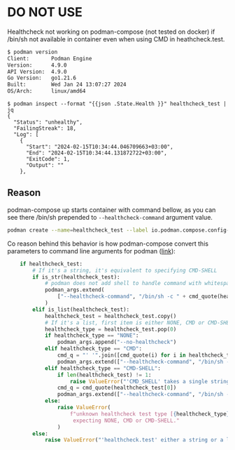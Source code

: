 # DO NOT USE

Healthcheck not working on podman-compose (not tested on docker) if /bin/sh not available in container even when using CMD in heathcheck.test.

```sh
$ podman version 
Client:       Podman Engine
Version:      4.9.0
API Version:  4.9.0
Go Version:   go1.21.6
Built:        Wed Jan 24 13:07:27 2024
OS/Arch:      linux/amd64
```

```shell
$ podman inspect --format "{{json .State.Health }}" healthcheck_test | jq
{
  "Status": "unhealthy",
  "FailingStreak": 18,
  "Log": [
    {
      "Start": "2024-02-15T10:34:44.046709663+03:00",
      "End": "2024-02-15T10:34:44.131872722+03:00",
      "ExitCode": 1,
      "Output": ""
    },
```

## Reason

podman-compose up starts container with command bellow, as you can see there /bin/sh prepended to `--healthcheck-command` argument value.

```sh
podman create --name=healthcheck_test --label io.podman.compose.config-hash=b5184eebbcd6771431f65589acd3da493bee2c80599c8cbb1e22595b05923a72 --label io.podman.compose.project=healthcheck --label io.podman.compose.version=1.0.6 --label PODMAN_SYSTEMD_UNIT=podman-compose@healthcheck.service --label com.docker.compose.project=healthcheck --label com.docker.compose.project.working_dir=/home/x-user/src/healthcheck --label com.docker.compose.project.config_files=docker-compose.yaml --label com.docker.compose.container-number=1 --label com.docker.compose.service=test --net healthcheck_default --network-alias test --healthcheck-command /bin/sh -c /healthcheck' 'http://localhost:8080/ping --healthcheck-interval 5s --healthcheck-timeout 5s --healthcheck-retries 5 healthcheck_test
```

Co reason behind this behavior is how podman-compose convert this parameters to command line arguments for podman ([link](https://github.com/containers/podman-compose/blob/831caa627642695a621ad9e77b830b05d5fd050d/podman_compose.py#L1053-L1055)):

```py title="podman_compose.py" hl_lines="14-16"
    if healthcheck_test:
        # If it's a string, it's equivalent to specifying CMD-SHELL
        if is_str(healthcheck_test):
            # podman does not add shell to handle command with whitespace
            podman_args.extend(
                ["--healthcheck-command", "/bin/sh -c " + cmd_quote(healthcheck_test)]
            )
        elif is_list(healthcheck_test):
            healthcheck_test = healthcheck_test.copy()
            # If it's a list, first item is either NONE, CMD or CMD-SHELL.
            healthcheck_type = healthcheck_test.pop(0)
            if healthcheck_type == "NONE":
                podman_args.append("--no-healthcheck")
            elif healthcheck_type == "CMD":
                cmd_q = "' '".join([cmd_quote(i) for i in healthcheck_test])
                podman_args.extend(["--healthcheck-command", "/bin/sh -c " + cmd_q])
            elif healthcheck_type == "CMD-SHELL":
                if len(healthcheck_test) != 1:
                    raise ValueError("'CMD_SHELL' takes a single string after it")
                cmd_q = cmd_quote(healthcheck_test[0])
                podman_args.extend(["--healthcheck-command", "/bin/sh -c " + cmd_q])
            else:
                raise ValueError(
                    f"unknown healthcheck test type [{healthcheck_type}],\
                     expecting NONE, CMD or CMD-SHELL."
                )
        else:
            raise ValueError("'healthcheck.test' either a string or a list")
```

